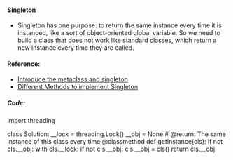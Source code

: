 #### Singleton
* Singleton has one purpose: to return the same instance every time it is instanced, like a sort of object-oriented global variable. 
So we need to build a class that does not work like standard classes, which return a new instance every time they are called.


#### Reference:
* [Introduce the metaclass and singleton](http://lgiordani.com/blog/2014/09/01/python-3-oop-part-5-metaclasses/#.VWs59mRVhHw)
* [Different Methods to implement Singleton](http://stackoverflow.com/questions/6760685/creating-a-singleton-in-python)

##### Code:
import threading 

class Solution:
    __lock = threading.Lock()
    __obj = None
    # @return: The same instance of this class every time
    @classmethod
    def getInstance(cls):
        if not cls.__obj:
            with cls.__lock:
                if not cls.__obj:
                    cls.__obj = cls()
        return cls.__obj
